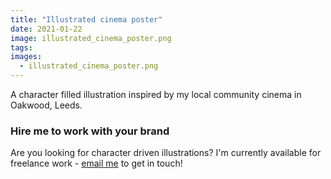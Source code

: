```yaml
---
title: "Illustrated cinema poster"
date: 2021-01-22
image: illustrated_cinema_poster.png
tags:
images:
  - illustrated_cinema_poster.png
---
```


A character filled illustration inspired by my local community cinema in Oakwood, Leeds.

### Hire me to work with your brand
Are you looking for character driven illustrations? I'm currently available for freelance work - [email me](mailto:vicky@vickyhughes.co.uk) to get in touch!
